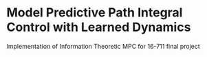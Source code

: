 # Model Predictive Path Integral Control with Learned Dynamics
Implementation of Information Theoretic MPC for 16-711 final project
